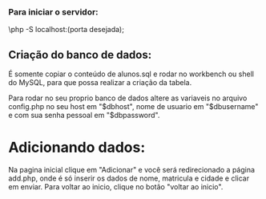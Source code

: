 ### Para iniciar o servidor:
\php -S localhost:(porta desejada);

## Criação do banco de dados:
É somente copiar o conteúdo de alunos.sql e rodar no workbench ou shell do MySQL,
para que possa realizar a criação da tabela.

Para rodar no seu proprio banco de dados altere as variaveis no arquivo config.php no seu host em "$dbhost", nome de usuario em "$dbusername" e com sua senha pessoal em "$dbpassword".

# Adicionando dados:
Na pagina inicial clique em "Adicionar" e você será redirecionado a página add.php, onde é só inserir os dados de nome, matricula e cidade e clicar em enviar. Para voltar ao inicio, clique no botão "voltar ao inicio".
